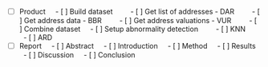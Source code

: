 - [ ] Product
    - [ ] Build dataset
        - [ ] Get list of addresses - DAR
        - [ ] Get address data - BBR
        - [ ] Get address valuations - VUR
        - [ ] Combine dataset
    - [ ] Setup abnormality detection
        - [ ] KNN
        - [ ] ARD
- [ ] Report
    - [ ] Abstract
    - [ ] Introduction
    - [ ] Method
    - [ ] Results
    - [ ] Discussion
    - [ ] Conclusion